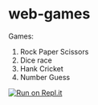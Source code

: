 # web-games
Games:
  1. Rock Paper Scissors
  2. Dice race
  3. Hank Cricket
  4. Number Guess


[![Run on Repl.it](https://repl.it/badge/github/pratham-jaiswal/web-games)](https://repl.it/github/pratham-jaiswal/web-games)